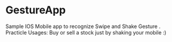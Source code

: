 # GestureApp
Sample IOS Mobile app to recognize Swipe and Shake Gesture .  
Practicle Usages: Buy or sell a stock just by shaking your mobile :)
